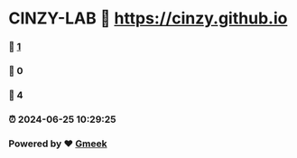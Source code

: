 # CINZY-LAB :link: https://cinzy.github.io 
### :page_facing_up: [1](https://cinzy.github.io/tag.html) 
### :speech_balloon: 0 
### :hibiscus: 4 
### :alarm_clock: 2024-06-25 10:29:25 
### Powered by :heart: [Gmeek](https://github.com/Meekdai/Gmeek)
